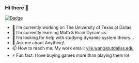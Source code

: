 ### Hi there 👋

[![Badge](https://img.shields.io/badge/website-yilewang.github.io-%23FF4D5B.svg?style=flat-square)](https://yilewang.github.io)

- 🔭 I’m currently working on The University of Texas at Dallas
- 🌱 I’m currently learning Math & Brain Dynamics
- 🤔 I’m looking for help with studying dynamic system theory...
- 💬 Ask me about Anything!
- 📫 How to reach me: My work email: yile.wang@utdallas.edu
- ⚡ Fun fact: I love buying games more than playing them lol

<!--
**yilewang/yilewang** is a ✨ _special_ ✨ repository because its `README.md` (this file) appears on your GitHub profile.

Here are some ideas to get you started:

- 🔭 I’m currently working on ...
- 🌱 I’m currently learning ...
- 👯 I’m looking to collaborate on ...
- 🤔 I’m looking for help with ...
- 💬 Ask me about ...
- 📫 How to reach me: ...
- 😄 Pronouns: ...
- ⚡ Fun fact: ...
-->
